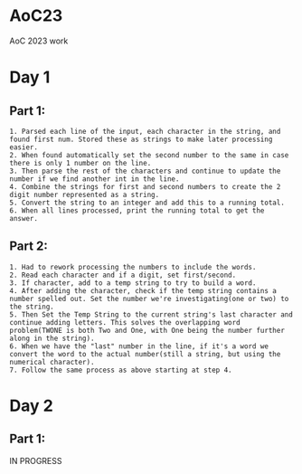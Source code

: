 # AoC23
AoC 2023 work

# Day 1
  ## Part 1: 
    1. Parsed each line of the input, each character in the string, and found first num. Stored these as strings to make later processing easier.  
    2. When found automatically set the second number to the same in case there is only 1 number on the line. 
    3. Then parse the rest of the characters and continue to update the number if we find another int in the line.
    4. Combine the strings for first and second numbers to create the 2 digit number represented as a string. 
    5. Convert the string to an integer and add this to a running total.
    6. When all lines processed, print the running total to get the answer.
  ## Part 2:
    1. Had to rework processing the numbers to include the words.
    2. Read each character and if a digit, set first/second.
    3. If character, add to a temp string to try to build a word.
    4. After adding the character, check if the temp string contains a number spelled out. Set the number we're investigating(one or two) to the string.
    5. Then Set the Temp String to the current string's last character and continue adding letters. This solves the overlapping word problem(TWONE is both Two and One, with One being the number further along in the string).
    6. When we have the "last" number in the line, if it's a word we convert the word to the actual number(still a string, but using the numerical character).
    7. Follow the same process as above starting at step 4.
# Day 2
  ## Part 1: 
  IN PROGRESS



